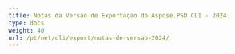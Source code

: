 ```yaml
---
title: Notas da Versão de Exportação do Aspose.PSD CLI - 2024
type: docs
weight: 40
url: /pt/net/cli/export/notas-de-versao-2024/
---
```

